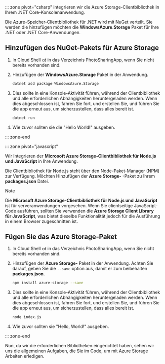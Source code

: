 ::: zone pivot="csharp"
integrieren wir die Azure Storage-Clientbibliothek in Ihrem .NET Core-Konsolenanwendung.

Die Azure-Speicher-Clientbibliothek für .NET wird mit NuGet verteilt. Sie werden die hinzufügen möchten die **WindowsAzure.Storage** Paket für Ihre .NET oder .NET Core-Anwendungen.

## <a name="add-the-azure-storage-nuget-package"></a>Hinzufügen des NuGet-Pakets für Azure Storage

1. In Cloud Shell `cd` in das Verzeichnis PhotoSharingApp, wenn Sie nicht bereits vorhanden sind.

1. Hinzufügen der **WindowsAzure.Storage** Paket in der Anwendung.

    ```bash
    dotnet add package WindowsAzure.Storage
    ```

1. Dies sollte in eine Konsole-Aktivität führen, während der Clientbibliothek und alle erforderlichen Abhängigkeiten heruntergeladen werden. Wenn dies abgeschlossen ist, fahren Sie fort, und erstellen Sie, und führen Sie die app erneut aus, um sicherzustellen, dass alles bereit ist.

    ```bash
    dotnet run
    ```

1. Wie zuvor sollten sie die "Hello World!" ausgeben.

::: zone-end

::: zone pivot="javascript"

Wir Integrieren der **Microsoft Azure Storage-Clientbibliothek für Node.js und JavaScript** in Ihre Anwendung.

Die Clientbibliothek für Node.js steht über den Node-Paket-Manager (NPM) zur Verfügung. Möchten Hinzufügen der **Azure Storage-** -Paket zu Ihrem **packages.json** Datei.

> [!NOTE]
> Die **Microsoft Azure Storage-Clientbibliothek für Node.js und JavaScript** ist für serveranwendungen vorgesehen. Wenn Sie clientseitige JavaScript-Code ausführen, sollten Sie verwenden die **Azure Storage Client Library für JavaScript**, was bietet dieselbe Funktionalität jedoch für die Ausführung in einem Browser zugeschnitten ist.

## <a name="add-the-azure-storage-package"></a>Fügen Sie das Azure Storage-Paket

1. In Cloud Shell `cd` in das Verzeichnis PhotoSharingApp, wenn Sie nicht bereits vorhanden sind.

1. Hinzufügen der **Azure Storage-** Paket in der Anwendung. Achten Sie darauf, geben Sie die `--save` option aus, damit er zum beibehalten **packages.json**.

    ```bash
    npm install azure-storage --save
    ```

1. Dies sollte in eine Konsole-Aktivität führen, während der Clientbibliothek und alle erforderlichen Abhängigkeiten heruntergeladen werden. Wenn dies abgeschlossen ist, fahren Sie fort, und erstellen Sie, und führen Sie die app erneut aus, um sicherzustellen, dass alles bereit ist.

    ```bash
    node index.js
    ```

1. Wie zuvor sollten sie "Hello, World!" ausgeben.

::: zone-end

Nun, da wir die erforderlichen Bibliotheken eingerichtet haben, sehen wir uns die allgemeinen Aufgaben, die Sie im Code, um mit Azure Storage Arbeiten erledigen.
